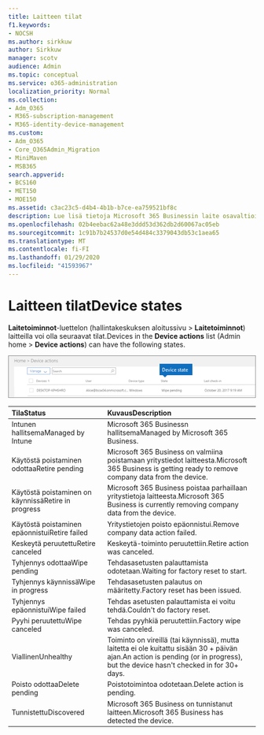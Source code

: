 ```yaml
---
title: Laitteen tilat
f1.keywords:
- NOCSH
ms.author: sirkkuw
author: Sirkkuw
manager: scotv
audience: Admin
ms.topic: conceptual
ms.service: o365-administration
localization_priority: Normal
ms.collection:
- Adm_O365
- M365-subscription-management
- M365-identity-device-management
ms.custom:
- Adm_O365
- Core_O365Admin_Migration
- MiniMaven
- MSB365
search.appverid:
- BCS160
- MET150
- MOE150
ms.assetid: c3ac23c5-d4b4-4b1b-b7ce-ea759521bf8c
description: Lue lisä tietoja Microsoft 365 Businessin laite osavaltioista.
ms.openlocfilehash: 02b4eebac62a48e3ddd53d362db2d60067ac05eb
ms.sourcegitcommit: 1c91b7b24537d0e54d484c3379043db53c1aea65
ms.translationtype: MT
ms.contentlocale: fi-FI
ms.lasthandoff: 01/29/2020
ms.locfileid: "41593967"
---
```

# <a name="device-states"></a><span data-ttu-id="55011-103">Laitteen tilat</span><span class="sxs-lookup"><span data-stu-id="55011-103">Device states</span></span>

<span data-ttu-id="55011-104">**Laitetoiminnot**-luettelon (hallintakeskuksen aloitussivu \> **Laitetoiminnot**) laitteilla voi olla seuraavat tilat.</span><span class="sxs-lookup"><span data-stu-id="55011-104">Devices in the **Device actions** list (Admin home \> **Device actions**) can have the following states.</span></span>
  
![In the Device actions list, you can see the Devices states.](media/a621c47e-45d9-4e1a-beb9-c03254d40c1d.png)
  
|<span data-ttu-id="55011-106">**Tila**</span><span class="sxs-lookup"><span data-stu-id="55011-106">**Status**</span></span>|<span data-ttu-id="55011-107">**Kuvaus**</span><span class="sxs-lookup"><span data-stu-id="55011-107">**Description**</span></span>|
|:-----|:-----|
|<span data-ttu-id="55011-108">Intunen hallitsema</span><span class="sxs-lookup"><span data-stu-id="55011-108">Managed by Intune</span></span>  <br/> |<span data-ttu-id="55011-109">Microsoft 365 Businessn hallitsema</span><span class="sxs-lookup"><span data-stu-id="55011-109">Managed by Microsoft 365 Business.</span></span>  <br/> |
|<span data-ttu-id="55011-110">Käytöstä poistaminen odottaa</span><span class="sxs-lookup"><span data-stu-id="55011-110">Retire pending</span></span>  <br/> |<span data-ttu-id="55011-111">Microsoft 365 Business on valmiina poistamaan yritystiedot laitteesta.</span><span class="sxs-lookup"><span data-stu-id="55011-111">Microsoft 365 Business is getting ready to remove company data from the device.</span></span>  <br/> |
|<span data-ttu-id="55011-112">Käytöstä poistaminen on käynnissä</span><span class="sxs-lookup"><span data-stu-id="55011-112">Retire in progress</span></span>  <br/> |<span data-ttu-id="55011-113">Microsoft 365 Business poistaa parhaillaan yritystietoja laitteesta.</span><span class="sxs-lookup"><span data-stu-id="55011-113">Microsoft 365 Business is currently removing company data from the device.</span></span>  <br/> |
|<span data-ttu-id="55011-114">Käytöstä poistaminen epäonnistui</span><span class="sxs-lookup"><span data-stu-id="55011-114">Retire failed</span></span>  <br/> | <span data-ttu-id="55011-115">Yritystietojen poisto epäonnistui.</span><span class="sxs-lookup"><span data-stu-id="55011-115">Remove company data action failed.</span></span>  <br/> |
|<span data-ttu-id="55011-116">Keskeytä peruutettu</span><span class="sxs-lookup"><span data-stu-id="55011-116">Retire canceled</span></span>  <br/> |<span data-ttu-id="55011-117">Keskeytä-toiminto peruutettiin.</span><span class="sxs-lookup"><span data-stu-id="55011-117">Retire action was canceled.</span></span>  <br/> |
|<span data-ttu-id="55011-118">Tyhjennys odottaa</span><span class="sxs-lookup"><span data-stu-id="55011-118">Wipe pending</span></span>  <br/> |<span data-ttu-id="55011-119">Tehdasasetusten palauttamista odotetaan.</span><span class="sxs-lookup"><span data-stu-id="55011-119">Waiting for factory reset to start.</span></span>  <br/> |
|<span data-ttu-id="55011-120">Tyhjennys käynnissä</span><span class="sxs-lookup"><span data-stu-id="55011-120">Wipe in progress</span></span>  <br/> |<span data-ttu-id="55011-121">Tehdasasetusten palautus on määritetty.</span><span class="sxs-lookup"><span data-stu-id="55011-121">Factory reset has been issued.</span></span>  <br/> |
|<span data-ttu-id="55011-122">Tyhjennys epäonnistui</span><span class="sxs-lookup"><span data-stu-id="55011-122">Wipe failed</span></span>  <br/> |<span data-ttu-id="55011-123">Tehdas asetusten palauttamista ei voitu tehdä.</span><span class="sxs-lookup"><span data-stu-id="55011-123">Couldn't do factory reset.</span></span>  <br/> |
|<span data-ttu-id="55011-124">Pyyhi peruutettu</span><span class="sxs-lookup"><span data-stu-id="55011-124">Wipe canceled</span></span>  <br/> |<span data-ttu-id="55011-125">Tehdas pyyhkiä peruutettiin.</span><span class="sxs-lookup"><span data-stu-id="55011-125">Factory wipe was canceled.</span></span>  <br/> |
|<span data-ttu-id="55011-126">Viallinen</span><span class="sxs-lookup"><span data-stu-id="55011-126">Unhealthy</span></span>  <br/> |<span data-ttu-id="55011-127">Toiminto on vireillä (tai käynnissä), mutta laitetta ei ole kuitattu sisään 30 + päivän ajan.</span><span class="sxs-lookup"><span data-stu-id="55011-127">An action is pending (or in progress), but the device hasn't checked in for 30+ days.</span></span>  <br/> |
|<span data-ttu-id="55011-128">Poisto odottaa</span><span class="sxs-lookup"><span data-stu-id="55011-128">Delete pending</span></span>  <br/> |<span data-ttu-id="55011-129">Poistotoimintoa odotetaan.</span><span class="sxs-lookup"><span data-stu-id="55011-129">Delete action is pending.</span></span>  <br/> |
|<span data-ttu-id="55011-130">Tunnistettu</span><span class="sxs-lookup"><span data-stu-id="55011-130">Discovered</span></span>  <br/> |<span data-ttu-id="55011-131">Microsoft 365 Business on tunnistanut laitteen.</span><span class="sxs-lookup"><span data-stu-id="55011-131">Microsoft 365 Business has detected the device.</span></span>  <br/> |
   
